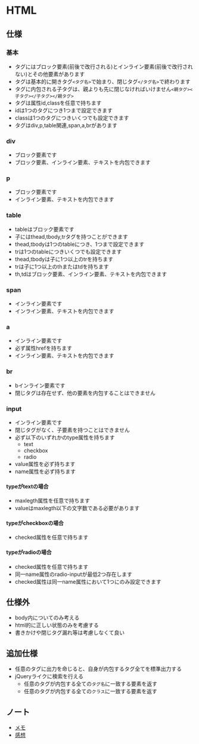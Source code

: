 # HTML
## 仕様
### 基本
+ タグにはブロック要素(前後で改行される)とインライン要素(前後で改行されない)とその他要素があります
+ タグは基本的に開きタグ`<タグ名>`で始まり、閉じタグ`</タグ名>`で終わります
+ タグに内包される子タグは、親よりも先に閉じなければいけません`<親タグ><子タグ></子タグ></親タグ>`
+ タグは属性id,classを任意で持ちます
+ idは1つのタグにつき1つまで設定できます
+ classは1つのタグにつきいくつでも設定できます
+ タグはdiv,p,table関連,span,a,brがあります

### div
+ ブロック要素です
+ ブロック要素、インライン要素、テキストを内包できます

### p
+ ブロック要素です
+ インライン要素、テキストを内包できます

### table
+ tableはブロック要素です
+ 子にはthead,tbody,trタグを持つことができます
+ thead,tbodyは1つのtableにつき、1つまで設定できます
+ trは1つのtableにつきいくつでも設定できます
+ thead,tbodyは子に1つ以上のtrを持ちます
+ trは子に1つ以上のthまたはtdを持ちます
+ th,tdはブロック要素、インライン要素、テキストを内包できます

### span
+ インライン要素です
+ インライン要素、テキストを内包できます

### a
+ インライン要素です
+ 必ず属性hrefを持ちます
+ インライン要素、テキストを内包できます

### br
+ bインライン要素です
+ 閉じタグは存在せず、他の要素を内包することはできません

### input
+ インライン要素です
+ 閉じタグがなく、子要素を持つことはできません
+ 必ず以下のいずれかのtype属性を持ちます
  + text
  + checkbox
  + radio
+ value属性を必ず持ちます
+ name属性を必ず持ちます

#### typeがtextの場合
+ maxlegth属性を任意で持ちます
+ valueはmaxlegth以下の文字数である必要があります

#### typeがcheckboxの場合
+ checked属性を任意で持ちます

#### typeがradioの場合
+ checked属性を任意で持ちます
+ 同一name属性のradio-inputが最低2つ存在します
+ checked属性は同一name属性において1つにのみ設定できます

## 仕様外
+ body内についてのみ考える
+ html的に正しい状態のみを考慮する
+ 書きかけや閉じタグ漏れ等は考慮しなくて良い

## 追加仕様
+ 任意のタグに出力を命じると、自身が内包するタグ全てを標準出力する
+ jQueryライクに検索を行える
  + 任意のタグが内包する全ての`タグ名`に一致する要素を返す
  + 任意のタグが内包する全ての`クラス`に一致する要素を返す

## ノート
+ [メモ](memo.md)
+ [感想](note.md)
